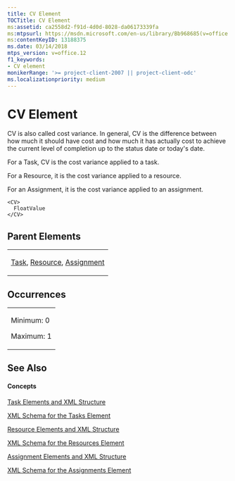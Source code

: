 ```yaml
---
title: CV Element
TOCTitle: CV Element
ms:assetid: ca2558d2-f91d-4d0d-8028-da06173339fa
ms:mtpsurl: https://msdn.microsoft.com/en-us/library/Bb968685(v=office.12)
ms:contentKeyID: 13188375
ms.date: 03/14/2018
mtps_version: v=office.12
f1_keywords:
- CV element
monikerRange: '>= project-client-2007 || project-client-odc'
ms.localizationpriority: medium
---
```


# CV Element




CV is also called cost variance. In general, CV is the difference between how much it should have cost and how much it has actually cost to achieve the current level of completion up to the status date or today's date.

For a Task, CV is the cost variance applied to a task.

For a Resource, it is the cost variance applied to a resource.

For an Assignment, it is the cost variance applied to an assignment.

    <CV>
      FloatValue
    </CV>

## Parent Elements

<table>
<colgroup>
<col style="width: 100%" />
</colgroup>
<tbody>
<tr class="odd">
<td><p><a href="task-element.md">Task</a>, <a href="resource-element.md">Resource</a>, <a href="assignment-element.md">Assignment</a></p></td>
</tr>
</tbody>
</table>

## Occurrences

<table>
<colgroup>
<col style="width: 100%" />
</colgroup>
<tbody>
<tr class="odd">
<td><p>Minimum: 0</p>
<p>Maximum: 1</p></td>
</tr>
</tbody>
</table>

## See Also

#### Concepts

[Task Elements and XML Structure](task-elements-and-xml-structure.md)

[XML Schema for the Tasks Element](xml-schema-for-the-tasks-element.md)

[Resource Elements and XML Structure](resource-elements-and-xml-structure.md)

[XML Schema for the Resources Element](xml-schema-for-the-resources-element.md)

[Assignment Elements and XML Structure](assignment-elements-and-xml-structure.md)

[XML Schema for the Assignments Element](xml-schema-for-the-assignments-element.md)

